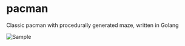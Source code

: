 # pacman
Classic pacman with procedurally generated maze, written in Golang

![Sample](https://raw.githubusercontent.com/skatiyar/pacman/master/pacman.gif)
